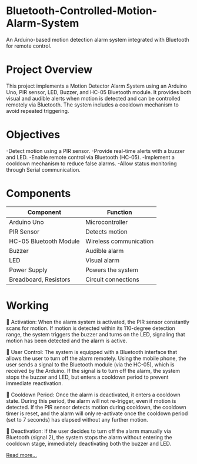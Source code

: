 # Bluetooth-Controlled-Motion-Alarm-System
An Arduino-based motion detection alarm system integrated with Bluetooth for remote control.

# Project Overview
This project implements a Motion Detector Alarm System using an Arduino Uno, PIR sensor, LED, Buzzer, and HC-05 Bluetooth module. It provides both visual and audible alerts when motion is detected and can be controlled remotely via Bluetooth. The system includes a cooldown mechanism to avoid repeated triggering.

# Objectives
-Detect motion using a PIR sensor.
-Provide real-time alerts with a buzzer and LED.
-Enable remote control via Bluetooth (HC-05).
-Implement a cooldown mechanism to reduce false alarms.
-Allow status monitoring through Serial communication.

# Components

| Component                | Function                               |
|--------------------------|----------------------------------------|
| Arduino Uno              | Microcontroller                        |
| PIR Sensor               | Detects motion                         |
| HC-05 Bluetooth Module   | Wireless communication                 |
| Buzzer                   | Audible alarm                          |
| LED                      | Visual alarm                           |
| Power Supply             | Powers the system                      |
| Breadboard, Resistors    | Circuit connections                    |

# Working
 Activation: When the alarm system is activated, the PIR sensor constantly scans for motion. If motion is
detected within its 110-degree detection range, the system triggers the buzzer and turns on the LED,
signaling that motion has been detected and the alarm is active.

 User Control: The system is equipped with a Bluetooth interface that allows the user to turn off the alarm
remotely. Using the mobile phone, the user sends a signal to the Bluetooth module (via the HC-05), which is
received by the Arduino. If the signal is to turn off the alarm, the system stops the buzzer and LED, but
enters a cooldown period to prevent immediate reactivation.

 Cooldown Period: Once the alarm is deactivated, it enters a cooldown state. During this period, the alarm
will not re-trigger, even if motion is detected. If the PIR sensor detects motion during cooldown, the
cooldown timer is reset, and the alarm will only re-activate once the cooldown period (set to 7 seconds) has
elapsed without any further motion.

 Deactivation: If the user decides to turn off the alarm manually via Bluetooth (signal 2), the system stops the
alarm without entering the cooldown stage, immediately deactivating both the buzzer and LED. 

[Read more...](https://github.com/user-attachments/files/19814241/AlarmSystem.pdf)
